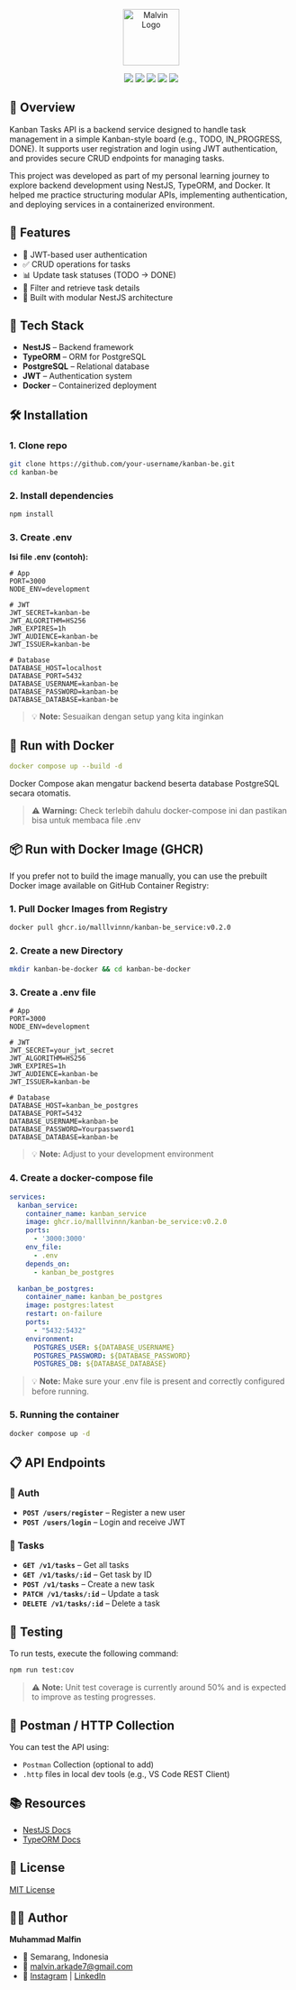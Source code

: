 <p align="center">
  <a href="https://malv-store.my.id" target="_blank">
    <img src="https://nestjs.com/img/logo-small.svg" width="100" alt="Malvin Logo" />
  </a>
</p>

<p align="center">
  <img src="https://img.shields.io/badge/author-Muhammad%20Malfin-blueviolet" />
  <img src="https://img.shields.io/badge/framework-nestjs-red" />
  <img src="https://img.shields.io/badge/deployment-docker-green" />
  <img src="https://img.shields.io/badge/type-REST%20API-blue" />
  <img src="https://img.shields.io/badge/license-MIT-yellow" />
</p>

## 📌 Overview

Kanban Tasks API is a backend service designed to handle task management in a simple Kanban-style board (e.g., TODO, IN_PROGRESS, DONE). It supports user registration and login using JWT authentication, and provides secure CRUD endpoints for managing tasks.

This project was developed as part of my personal learning journey to explore backend development using NestJS, TypeORM, and Docker. It helped me practice structuring modular APIs, implementing authentication, and deploying services in a containerized environment.
## 🚀 Features

- 🔐 JWT-based user authentication
- ✅ CRUD operations for tasks
- 📊 Update task statuses (TODO → DONE)
- 🔄 Filter and retrieve task details
- 🧩 Built with modular NestJS architecture
## 🧰 Tech Stack

- **NestJS** – Backend framework
- **TypeORM** – ORM for PostgreSQL
- **PostgreSQL** – Relational database
- **JWT** – Authentication system
- **Docker** – Containerized deployment
## 🛠️ Installation

### 1. Clone repo
```bash
git clone https://github.com/your-username/kanban-be.git
cd kanban-be
```

### 2. Install dependencies
```bash
npm install
```

### 3. Create .env
**Isi file .env (contoh):**
```env
# App
PORT=3000
NODE_ENV=development

# JWT
JWT_SECRET=kanban-be
JWT_ALGORITHM=HS256
JWR_EXPIRES=1h
JWT_AUDIENCE=kanban-be
JWT_ISSUER=kanban-be

# Database
DATABASE_HOST=localhost
DATABASE_PORT=5432
DATABASE_USERNAME=kanban-be
DATABASE_PASSWORD=kanban-be
DATABASE_DATABASE=kanban-be
```
> 💡 **Note:** Sesuaikan dengan setup yang kita inginkan
## 🐳 Run with Docker
```yml
docker compose up --build -d
```
Docker Compose akan mengatur backend beserta database PostgreSQL secara otomatis.
> ⚠️ **Warning:** Check terlebih dahulu docker-compose ini dan pastikan bisa untuk membaca file .env

## 📦 Run with Docker Image (GHCR)
If you prefer not to build the image manually, you can use the prebuilt Docker image available on GitHub Container Registry:
### 1. Pull Docker Images from Registry
```bash
docker pull ghcr.io/malllvinnn/kanban-be_service:v0.2.0
```
### 2. Create a new Directory
```bash
mkdir kanban-be-docker && cd kanban-be-docker
```
### 3. Create a .env file
```env
# App
PORT=3000
NODE_ENV=development

# JWT
JWT_SECRET=your_jwt_secret
JWT_ALGORITHM=HS256
JWR_EXPIRES=1h
JWT_AUDIENCE=kanban-be
JWT_ISSUER=kanban-be

# Database
DATABASE_HOST=kanban_be_postgres
DATABASE_PORT=5432
DATABASE_USERNAME=kanban-be
DATABASE_PASSWORD=Yourpassword1
DATABASE_DATABASE=kanban-be
```
> 💡 **Note:** Adjust to your development environment
### 4. Create a docker-compose file
```yaml
services:
  kanban_service:
    container_name: kanban_service
    image: ghcr.io/malllvinnn/kanban-be_service:v0.2.0
    ports:
      - '3000:3000'
    env_file:
      - .env
    depends_on:
      - kanban_be_postgres

  kanban_be_postgres:
    container_name: kanban_be_postgres
    image: postgres:latest
    restart: on-failure
    ports:
      - "5432:5432"
    environment:
      POSTGRES_USER: ${DATABASE_USERNAME}
      POSTGRES_PASSWORD: ${DATABASE_PASSWORD}
      POSTGRES_DB: ${DATABASE_DATABASE}
```
> 💡 **Note:** Make sure your .env file is present and correctly configured before running.
### 5. Running the container
```bash
docker compose up -d
```
## 📋 API Endpoints
### 🔐 Auth
- **`POST /users/register`** – Register a new user
- **`POST /users/login`** – Login and receive JWT
### 📌 Tasks
- **`GET /v1/tasks`** – Get all tasks
- **`GET /v1/tasks/:id`** – Get task by ID
- **`POST /v1/tasks`** – Create a new task
- **`PATCH /v1/tasks/:id`** – Update a task
- **`DELETE /v1/tasks/:id`** – Delete a task
## 🧪 Testing
To run tests, execute the following command:
```bash
npm run test:cov
```
> ⚠️ **Note:** Unit test coverage is currently around 50% and is expected to improve as testing progresses.

## 📎 Postman / HTTP Collection
You can test the API using:
- `Postman` Collection (optional to add)
- `.http` files in local dev tools (e.g., VS Code REST Client)
## 📚 Resources
- [NestJS Docs](https://docs.nestjs.com/)
- [TypeORM Docs](https://typeorm.io/)
## 📄 License

[MIT License](https://choosealicense.com/licenses/mit/)


## 👨‍💻 Author
**Muhammad Malfin**
- 📍 Semarang, Indonesia
- 📧 [malvin.arkade7@gmail.com]()
- 🔗 [Instagram](https://www.instagram.com/malllvinnn/) | [LinkedIn](https://www.linkedin.com/in/muhammad-malfin-8642241b8/)
